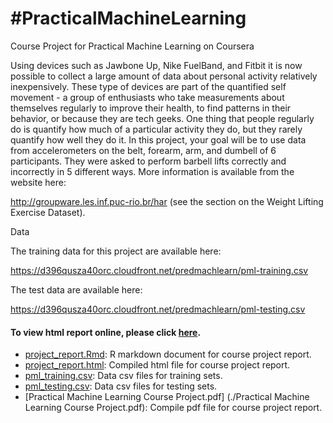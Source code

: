 #PracticalMachineLearning
=============================

Course Project for Practical Machine Learning on Coursera

Using devices such as Jawbone Up, Nike FuelBand, and Fitbit it is now possible to collect a large amount of data about personal activity relatively inexpensively. These type of devices are part of the quantified self movement - a group of enthusiasts who take measurements about themselves regularly to improve their health, to find patterns in their behavior, or because they are tech geeks. One thing that people regularly do is quantify how much of a particular activity they do, but they rarely quantify how well they do it. In this project, your goal will be to use data from accelerometers on the belt, forearm, arm, and dumbell of 6 participants. They were asked to perform barbell lifts correctly and incorrectly in 5 different ways. More information is available from the website here:

http://groupware.les.inf.puc-rio.br/har (see the section on the Weight Lifting Exercise Dataset).

Data

The training data for this project are available here:

https://d396qusza40orc.cloudfront.net/predmachlearn/pml-training.csv

The test data are available here:

https://d396qusza40orc.cloudfront.net/predmachlearn/pml-testing.csv

#### To view html report online, please click [here](https://github.com/sitinurillah/Practical-Machine-Learning/blob/master/project_report.html).         

* [project_report.Rmd](./project_report.Rmd): R markdown document for course project report.        
* [project_report.html](./project_report.html): Compiled html file for course project report.   
* [pml_training.csv](./pml_training.csv): Data csv files for training sets.        
* [pml_testing.csv](./pml_testing.csv): Data csv files for testing sets.  
* [Practical Machine Learning Course Project.pdf] (./Practical Machine Learning Course Project.pdf): Compile pdf file for course project report. 
